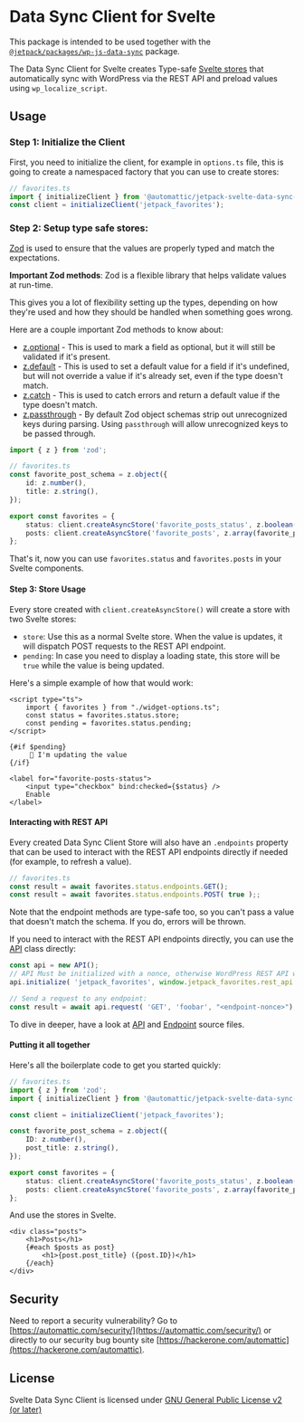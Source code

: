 # Data Sync Client for Svelte

This package is intended to be used together with the [`@jetpack/packages/wp-js-data-sync`](https://github.com/Automattic/jetpack/blob/trunk/projects/packages/wp-js-data-sync/) package.

The Data Sync Client for Svelte creates Type-safe [Svelte stores](https://svelte.dev/docs#run-time-svelte-store) that automatically sync with WordPress via the REST API and preload values using `wp_localize_script`.

## Usage

### Step 1: Initialize the Client

First, you need to initialize the client, for example in `options.ts` file, this is going to create a namespaced factory that you can use to create stores:

```ts
// favorites.ts
import { initializeClient } from '@automattic/jetpack-svelte-data-sync-client';
const client = initializeClient('jetpack_favorites');
```

### Step 2: Setup type safe stores:

[Zod](https://zod.dev) is used to ensure that the values are properly typed and match the expectations.

**Important Zod methods**:
Zod is a flexible library that helps validate values at run-time.

This gives you a lot of flexibility setting up the types, depending on how they're used and how they should be handled when something goes wrong.

Here are a couple important Zod methods to know about:

- [z.optional](https://github.com/colinhacks/zod#optional) - This is used to mark a field as optional, but it will still be validated if it's present.
- [z.default](https://github.com/colinhacks/zod#default) - This is used to set a default value for a field if it's undefined, but will not override a value if it's already set, even if the type doesn't match.
- [z.catch](https://github.com/colinhacks/zod#catch) - This is used to catch errors and return a default value if the type doesn't match.
- [z.passthrough](https://github.com/colinhacks/zod#passthrough) - By default Zod object schemas strip out unrecognized keys during parsing. Using `passthrough` will allow unrecognized keys to be passed through.

```ts
import { z } from 'zod';

// favorites.ts
const favorite_post_schema = z.object({
	id: z.number(),
	title: z.string(),
});

export const favorites = {
	status: client.createAsyncStore('favorite_posts_status', z.boolean().catch(false)),
	posts: client.createAsyncStore('favorite_posts', z.array(favorite_post_schema).catch([])),
};
```

That's it, now you can use `favorites.status` and `favorites.posts` in your Svelte components.

#### Step 3: Store Usage

Every store created with `client.createAsyncStore()` will create a store with two Svelte stores:

- `store`: Use this as a normal Svelte store. When the value is updates, it will dispatch POST requests to the REST API endpoint.
- `pending`: In case you need to display a loading state, this store will be `true` while the value is being updated.

Here's a simple example of how that would work:

```svelte
<script type="ts">
	import { favorites } from "./widget-options.ts";
	const status = favorites.status.store;
	const pending = favorites.status.pending;
</script>

{#if $pending}
	 🌊 I'm updating the value
{/if}

<label for="favorite-posts-status">
	<input type="checkbox" bind:checked={$status} />
	Enable
</label>
```

#### Interacting with REST API

Every created Data Sync Client Store will also have an `.endpoints` property that can be used to interact with the REST API endpoints directly if needed (for example, to refresh a value).

```ts
// favorites.ts
const result = await favorites.status.endpoints.GET();
const result = await favorites.status.endpoints.POST( true );;
```

Note that the endpoint methods are type-safe too, so you can't pass a value that doesn't match the schema. If you do, errors will be thrown.

If you need to interact with the REST API endpoints directly, you can use the [API](./src/API.ts) class directly:

```ts
const api = new API();
// API Must be initialized with a nonce, otherwise WordPress REST API will return a 403 error.
api.initialize( 'jetpack_favorites', window.jetpack_favorites.rest_api.nonce );

// Send a request to any endpoint:
const result = await api.request( 'GET', 'foobar', "<endpoint-nonce>");
```

To dive in deeper, have a look at [API](./src/API.ts) and [Endpoint](./src/Endpoint.ts) source files.

#### Putting it all together

Here's all the boilerplate code to get you started quickly:

```ts
// favorites.ts
import { z } from 'zod';
import { initializeClient } from '@automattic/jetpack-svelte-data-sync-client';

const client = initializeClient('jetpack_favorites');

const favorite_post_schema = z.object({
	ID: z.number(),
	post_title: z.string(),
});

export const favorites = {
	status: client.createAsyncStore('favorite_posts_status', z.boolean().catch(false)),
	posts: client.createAsyncStore('favorite_posts', z.array(favorite_post_schema),
};
```

And use the stores in Svelte. 

```svelte
<div class="posts">
	<h1>Posts</h1>
	{#each $posts as post}
		<h1>{post.post_title} ({post.ID})</h1>
	{/each}
</div>
```


## Security

Need to report a security vulnerability? Go to [https://automattic.com/security/](https://automattic.com/security/) or directly to our security bug bounty site [https://hackerone.com/automattic](https://hackerone.com/automattic).

## License

Svelte Data Sync Client is licensed under [GNU General Public License v2 (or later)](./LICENSE.txt)
